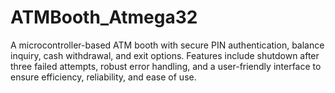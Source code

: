 # ATMBooth_Atmega32
A microcontroller-based ATM booth with secure PIN authentication, balance inquiry, cash withdrawal, and exit options. Features include shutdown after three failed attempts, robust error handling, and a user-friendly interface to ensure efficiency, reliability, and ease of use.
